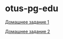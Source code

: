 # otus-pg-edu

 [Домашнее задание 1](https://github.com/gitsergeys/otus-pg-edu/blob/main/homework-1.md)

 [Домашнее задание 2](https://github.com/gitsergeys/otus-pg-edu/blob/main/homework-2.md)
